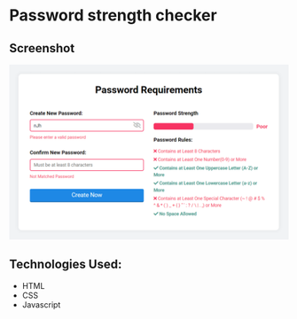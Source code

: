 # Password strength checker

## Screenshot
![Screenshot](./screenshot.png)

## Technologies Used:
- HTML
- CSS
- Javascript
